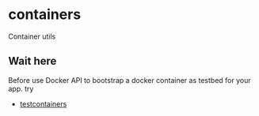 # containers
Container utils
## Wait here
Before use Docker API to bootstrap a docker container as testbed for your app. try
- [testcontainers](https://testcontainers.com/)
